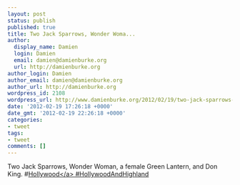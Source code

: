 ```yaml
---
layout: post
status: publish
published: true
title: Two Jack Sparrows, Wonder Woma...
author:
  display_name: Damien
  login: Damien
  email: damien@damienburke.org
  url: http://damienburke.org
author_login: Damien
author_email: damien@damienburke.org
author_url: http://damienburke.org
wordpress_id: 2108
wordpress_url: http://www.damienburke.org/2012/02/19/two-jack-sparrows-wonder-woma/
date: '2012-02-19 17:26:18 +0000'
date_gmt: '2012-02-19 22:26:18 +0000'
categories:
- tweet
tags:
- tweet
comments: []
---
```

<p>Two Jack Sparrows, Wonder Woman, a female Green Lantern, and Don King. #<a href="http:&#47;&#47;search.twitter.com&#47;search?q=%23Hollywood" class="aktt_hashtag">Hollywood<&#47;a> #HollywoodAndHighland</p>
